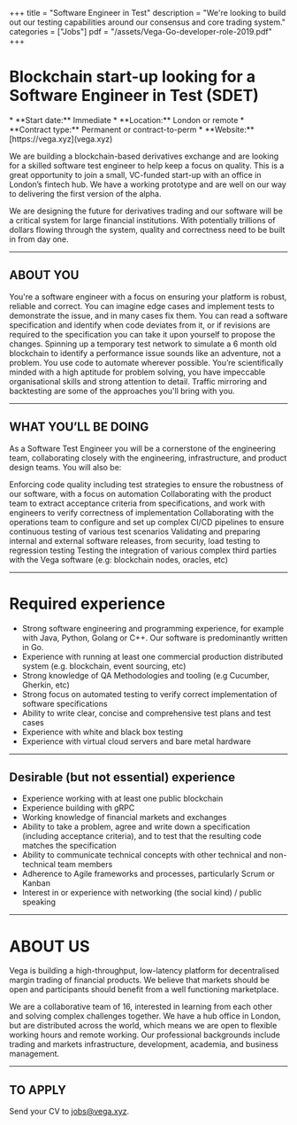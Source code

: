 +++
title = "Software Engineer in Test"
description = "We're looking to build out our testing capabilities around our consensus and core trading system."
categories = ["Jobs"]
pdf = "/assets/Vega-Go-developer-role-2019.pdf"
+++

# Blockchain start-up looking for a Software Engineer in Test (SDET)
<aside>
   * **Start date:** Immediate
   * **Location:** London or remote
   * **Contract type:** Permanent or contract-to-perm
   * **Website:** [https://vega.xyz](vega.xyz)
</aside>

We are building a blockchain-based derivatives exchange and are looking for a skilled software test engineer to help keep a focus on quality. This is a great opportunity to join a small, VC-funded start-up with an office in London’s fintech hub. We have a working prototype and are well on our way to delivering the first version of the alpha.

We are designing the future for derivatives trading and our software will be a critical system for large financial institutions. With potentially trillions of dollars flowing through the system, quality and correctness need to be built in from day one.

---

## ABOUT YOU

You're a software engineer with a focus on ensuring your platform is robust, reliable and correct. You can imagine edge cases and implement tests to demonstrate the issue, and in many cases fix them. You can read a software specification and identify when code deviates from it, or if revisions are required to the specification you can take it upon yourself to propose the changes. Spinning up a temporary test network to simulate a 6 month old blockchain to identify a performance issue sounds like an adventure, not a problem. You use code to automate wherever possible. You’re scientifically minded with a high aptitude for problem solving, you have impeccable organisational skills and strong attention to detail. Traffic mirroring and backtesting are some of the approaches you'll bring with you.

---

## WHAT YOU’LL BE DOING

As a Software Test Engineer you will be a cornerstone of the engineering team, collaborating closely with the engineering, infrastructure, and product design teams. You will also be:

Enforcing code quality including test strategies to ensure the robustness of our software, with a focus on automation
Collaborating with the product team to extract acceptance criteria from specifications, and work with engineers to verify correctness of implementation
Collaborating with the operations team to configure and set up complex CI/CD pipelines to ensure continuous testing of various test scenarios
Validating and preparing internal and external software releases, from security, load testing to regression testing
Testing the integration of various complex third parties with the Vega software (e.g: blockchain nodes, oracles, etc)

---

# Required experience

* Strong software engineering and programming experience, for example with Java, Python, Golang or C++. ​Our software is predominantly written in Go.
* Experience with running at least one commercial production distributed system (e.g. blockchain, event sourcing, etc)
* Strong knowledge of QA Methodologies and tooling (e.g Cucumber, Gherkin, etc)
* Strong focus on automated testing to verify correct implementation of software specifications
* Ability to write clear, concise and comprehensive test plans and test cases
* Experience with white and black box testing
* Experience with virtual cloud servers and bare metal hardware

---

## Desirable (but not essential) experience

* Experience working with at least one public blockchain
* Experience building with gRPC
* Working knowledge of financial markets and exchanges
* Ability to take a problem, agree and write down a specification (including acceptance criteria), and to test that the resulting code matches the specification
* Ability to communicate technical concepts with other technical and non-technical team members
* Adherence to Agile frameworks and processes, particularly Scrum or Kanban
* Interest in or experience with networking (the social kind) / public speaking

---

# ABOUT US

Vega is building a high-throughput, low-latency platform for decentralised margin trading of financial products. We believe that markets should be open and participants should benefit from a well functioning marketplace.

We are a collaborative team of 16, interested in learning from each other and solving complex challenges together. We have a hub office in London, but are distributed across the world, which means we are open to flexible working hours and remote working. Our professional backgrounds include trading and markets infrastructure, development, academia, and business management.

---

## TO APPLY

Send your CV to [jobs@vega.xyz](jobs@vega.xyz).
